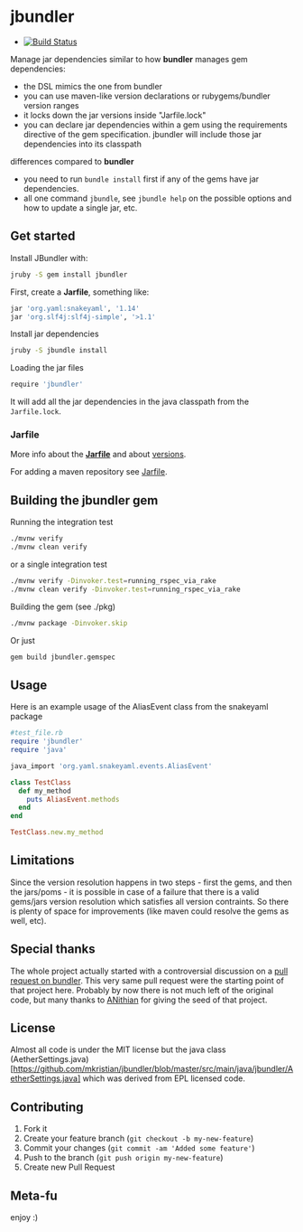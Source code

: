 # jbundler

* [![Build Status](https://secure.travis-ci.org/mkristian/jbundler.svg)](http://travis-ci.org/mkristian/jbundler)

Manage jar dependencies similar to how **bundler** manages gem dependencies:

* the DSL mimics the one from bundler
* you can use maven-like version declarations or rubygems/bundler version ranges
* it locks down the jar versions inside "Jarfile.lock"
* you can declare jar dependencies within a gem using the requirements directive of the gem specification. jbundler will include those jar dependencies into its classpath

differences compared to **bundler**

* you need to run ```bundle install``` first if any of the gems have jar dependencies.
* all one command ```jbundle```, see ```jbundle help``` on the possible options and how to update a single jar, etc.

## Get started

Install JBundler with:
```bash
jruby -S gem install jbundler
```

First, create a **Jarfile**, something like:
```bash
jar 'org.yaml:snakeyaml', '1.14'
jar 'org.slf4j:slf4j-simple', '>1.1'
```

Install jar dependencies
```bash
jruby -S jbundle install
```

Loading the jar files
```bash
require 'jbundler'
```

It will add all the jar dependencies in the java classpath from the `Jarfile.lock`.

### Jarfile

More info about the **[Jarfile](https://github.com/torquebox/maven-tools/wiki/Jarfile)** and about [versions](https://github.com/torquebox/maven-tools/wiki/Versions).

For adding a maven repository see [Jarfile](https://github.com/torquebox/maven-tools/wiki/Jarfile).

## Building the jbundler gem

Running the integration test

```bash
./mvnw verify
./mvnw clean verify
```
or a single integration test
```bash
./mvnw verify -Dinvoker.test=running_rspec_via_rake
./mvnw clean verify -Dinvoker.test=running_rspec_via_rake
```

Building the gem (see ./pkg)
```bash
./mvnw package -Dinvoker.skip
```

Or just
```bash
gem build jbundler.gemspec
```

## Usage

Here is an example usage of the AliasEvent class from the snakeyaml package

```ruby
#test_file.rb
require 'jbundler'
require 'java'

java_import 'org.yaml.snakeyaml.events.AliasEvent'

class TestClass
  def my_method
    puts AliasEvent.methods
  end
end

TestClass.new.my_method
```

## Limitations

Since the version resolution happens in two steps - first the gems, and then the jars/poms - it is possible in case of a failure that there is a valid gems/jars version resolution which satisfies all version contraints. So there is plenty of space for improvements (like maven could resolve the gems as well, etc).

## Special thanks

The whole project actually started with a controversial discussion on a [pull request on bundler](https://github.com/carlhuda/bundler/pull/1683). This very same pull request were the starting point of that project here. Probably by now there is not much left of the original code, but many thanks to [ANithian](https://github.com/ANithian) for giving the seed of that project.

License
-------

Almost all code is under the MIT license but the java class (AetherSettings.java)[https://github.com/mkristian/jbundler/blob/master/src/main/java/jbundler/AetherSettings.java] which was derived from EPL licensed code.

Contributing
------------

1. Fork it
2. Create your feature branch (`git checkout -b my-new-feature`)
3. Commit your changes (`git commit -am 'Added some feature'`)
4. Push to the branch (`git push origin my-new-feature`)
5. Create new Pull Request

Meta-fu
-------

enjoy :)
